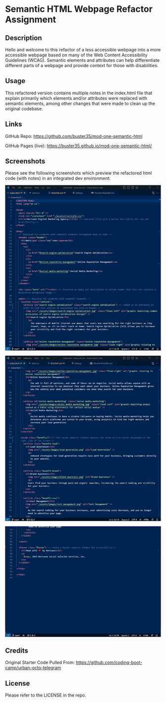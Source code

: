 # Semantic HTML Webpage Refactor Assignment

## Description

Hello and welcome to this refactor of a less accessible webpage into a more accessible webpage based on many of the Web Content Accessibility Guidelines (WCAG). Semantic elements and attributes can help differentiate different parts of a webpage and provide context for those with disabilities.

## Usage

This refactored version contains multiple notes in the index.html file that explain primarily which elements and/or attributes were replaced with semantic elements, among other changes that were made to clean up the original codebase.

## Links

GitHub Repo: https://github.com/buster35/mod-one-semantic-html

GitHub Pages (live): https://buster35.github.io/mod-one-semantic-html/

## Screenshots

Please see the following screenshots which preview the refactored html code (with notes) in an integrated dev environment:

![HTML 1](./Assets/images/html-screenshots/html-screenshot-1.png)

![HTML 2](./Assets/images/html-screenshots/html-screenshot-2.png)

![HTML 3](./Assets/images/html-screenshots/html-screenshot-3.png)

## Credits

Original Starter Code Pulled From: https://github.com/coding-boot-camp/urban-octo-telegram

## License

Please refer to the LICENSE in the repo.
